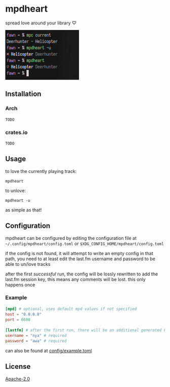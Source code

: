 # mpdheart

spread love around your library ♡

![scrot](.meta/scrot.png)

## Installation

### Arch

```
TODO
```

### crates.io

```
TODO
```

## Usage

to love the currently playing track:

```
mpdheart
```

to unlove:

```
mpdheart -u
```

as simple as that!

## Configuration

mpdheart can be configured by editing the configuration file at `~/.config/mpdheart/config.toml` or `$XDG_CONFIG_HOME/mpdheart/config.toml`

if the config is not found, it will attempt to write an empty config in that path, you need to at least edit the last.fm username and password to be able to un/love tracks

after the first _successful_ run, the config will be lossly rewritten to add the last.fm session key, this means any comments will be lost. this only happens once

### Example

```toml
[mpd] # optional, uses default mpd values if not specified
host = "0.0.0.0"
port = 6600

[lastfm] # after the first run, there will be an additional generated key `session_key`
username = "nya" # required
password = "awa" # required
```

can also be found at [config/example.toml](config/example.toml)

## License

[Apache-2.0](LICENSE)
